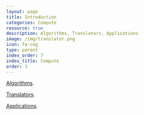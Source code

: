 ```yaml
---
layout: page
title: Introduction
categories: Compute
resource: true
description: Algorithms, Translators, Applications
image: /img/translator.png
icon: fa-cog
type: parent
index_order: 7
index_title: Compute
order: 1
---
```


[Algorithms](). 

[Translators]({{site.baseurl}}/compute/translators ). 

[Applications]({{site.baseurl}}/compute/applications ).


